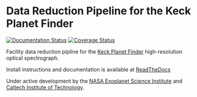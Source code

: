 # Data Reduction Pipeline for the Keck Planet Finder

[![Documentation Status](https://readthedocs.com/projects/california-planet-search-kpf-pipeline/badge/?version=latest&token=c97d33303c445e56bffba50b137c3cbcd39ed1fa5f6d356bb70a7fb9f064d517)](https://california-planet-search-kpf-pipeline.readthedocs-hosted.com/en/latest/?badge=latest)
[![Coverage Status](https://coveralls.io/repos/github/California-Planet-Search/KPF-Pipeline/badge.svg?branch=HEAD&t=yrAuJs)](https://coveralls.io/github/California-Planet-Search/KPF-Pipeline?branch=HEAD)

Facility data reduction pipline for the [Keck Planet Finder](https://exoplanets.caltech.edu/kpf/) high-resolution optical spectrograph.

Install instructions and documentation is available at [ReadTheDocs](https://california-planet-search-kpf-pipeline.readthedocs-hosted.com/en/latest)

Under active development by the [NASA Exoplanet Science Institute](https://nexsci.caltech.edu) and [Caltech Institute of Technology](https://www.caltech.edu).
